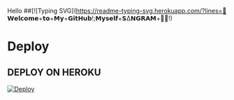 Hello
##[![Typing SVG](https://readme-typing-svg.herokuapp.com/?lines=👋 𝗪𝗲𝗹𝗰𝗼𝗺𝗲+𝘁𝗼+𝗠𝘆+𝗚𝗶𝘁𝗛𝘂𝗯!;𝗠𝘆𝘀𝗲𝗹𝗳+𝗦∆𝗡𝗚𝗥𝗔𝗠+🧑‍💻!)
</p>



# Deploy 
## DEPLOY ON HEROKU

[![Deploy](https://www.herokucdn.com/deploy/button.svg)](https://heroku.com/deploy?template=https://github.com/malik7983/SAMANTHA-AUTO-FILTER)
